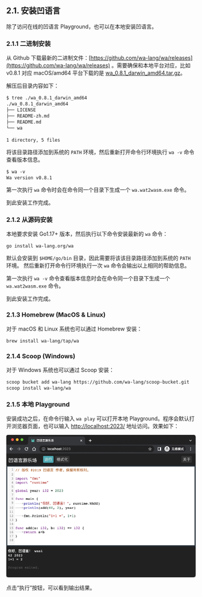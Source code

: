 ## 2.1. 安装凹语言

除了访问在线的凹语言 Playground，也可以在本地安装凹语言。

### 2.1.1 二进制安装

从 Github 下载最新的二进制文件：[https://github.com/wa-lang/wa/releases](https://github.com/wa-lang/wa/releases) 。需要确保和本地平台对应，比如 v0.8.1 对应 macOS/amd64 平台下载的是 [wa_0.8.1_darwin_amd64.tar.gz](https://github.com/wa-lang/wa/releases/download/v0.8.1/wa_0.8.1_darwin_amd64.tar.gz)。

解压后目录内容如下：

```
$ tree ./wa_0.8.1_darwin_amd64
./wa_0.8.1_darwin_amd64
├── LICENSE
├── README-zh.md
├── README.md
└── wa

1 directory, 5 files
```

将该目录路径添加到系统的 `PATH` 环境，然后重新打开命令行环境执行 `wa -v` 命令查看版本信息。

```
$ wa -v
Wa version v0.8.1
```

第一次执行 `wa` 命令时会在命令同一个目录下生成一个 `wa.wat2wasm.exe` 命令。

到此安装工作完成。

### 2.1.2 从源码安装

本地要求安装 Go1.17+ 版本，然后执行以下命令安装最新的 `wa` 命令：

```
go install wa-lang.org/wa
```

默认会安装到 `$HOME/go/bin` 目录，因此需要将该该目录路径添加到系统的 `PATH` 环境。
然后重新打开命令行环境执行一次 `wa` 命令会输出以上相同的帮助信息。

第一次执行 `wa -v` 命令查看版本信息时会在命令同一个目录下生成一个 `wa.wat2wasm.exe` 命令。

到此安装工作完成。

### 2.1.3 Homebrew (MacOS & Linux)

对于 macOS 和 Linux 系统也可以通过 Homebrew 安装：

```
brew install wa-lang/tap/wa
```

### 2.1.4 Scoop (Windows)

对于 Windows 系统也可以通过 Scoop 安装：

```
scoop bucket add wa-lang https://github.com/wa-lang/scoop-bucket.git
scoop install wa-lang/wa
```

### 2.1.5 本地 Playground

安装成功之后，在命令行输入 `wa play` 可以打开本地 Playground。程序会默认打开浏览器页面，也可以输入 [http://localhost:2023/](http://localhost:2023/) 地址访问。效果如下：

![](./images/playground-local-01.png)

点击“执行”按钮，可以看到输出结果。
